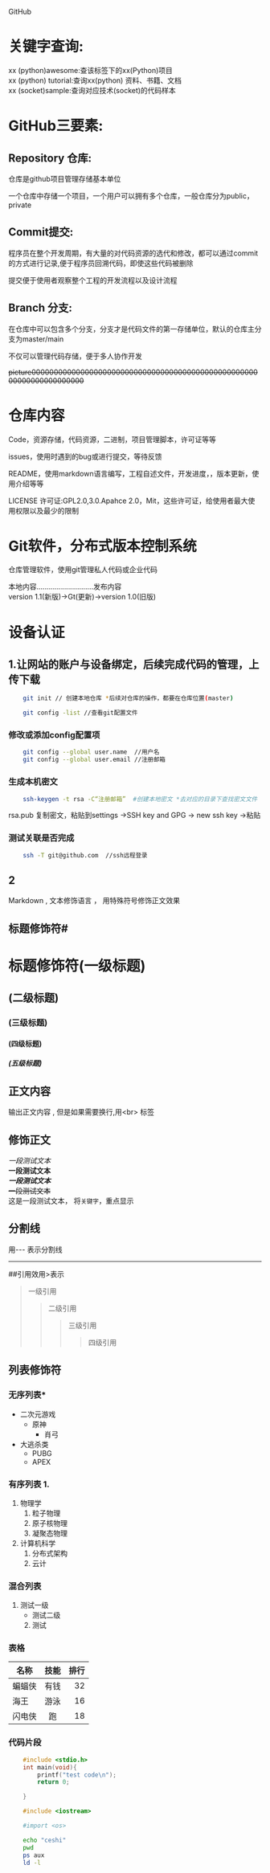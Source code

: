 GitHub

# 关键字查询:
xx (python)awesome:查该标签下的xx(Python)项目<br>
xx (python) tutorial:查询xx(python) 资料、书籍、文档<br>
xx (socket)sample:查询对应技术(socket)的代码样本<br>
# GitHub三要素:
## Repository 仓库:
仓库是github项目管理存储基本单位

一个仓库中存储一个项目，一个用户可以拥有多个仓库，一般仓库分为public，private

## Commit提交:
程序员在整个开发周期，有大量的对代码资源的选代和修改，都可以通过commit的方式进行记录,便于程序员回溯代码，即使这些代码被删除

提交便于使用者观察整个工程的开发流程以及设计流程

## Branch 分支:
在仓库中可以包含多个分支，分支才是代码文件的第一存储单位，默认的仓库主分支为master/main

不仅可以管理代码存储，便于多人协作开发

~~picture00000000000000000000000000000000000000000000000000000000000000000000~~

# 仓库内容
Code，资源存储，代码资源，二进制，项目管理脚本，许可证等等

issues，使用时遇到的bug或进行提交，等待反馈

README，使用markdown语言编写，工程自述文件，开发进度，，版本更新，使用介绍等等

LICENSE 许可证:GPL2.0,3.0.Apahce 2.0，Mit，这些许可证，给使用者最大使用权限以及最少的限制

# Git软件，分布式版本控制系统
仓库管理软件，使用git管理私人代码或企业代码

  本地内容............................发布内容<br>
version 1.1(新版)\-\>Gt(更新)\-\>version 1.0(旧版)<br>

# 设备认证

## 1.让网站的账户与设备绑定，后续完成代码的管理，上传下载
```bash
	git init // 创建本地仓库 *后续对仓库的操作，都要在仓库位置(master)
```
```bash
	git config -list //查看git配置文件
```
### 修改或添加config配置项
```bash
	git config --global user.name  //用户名
	git config --global user.email //注册邮箱
```
### 生成本机密文
```bash
	ssh-keygen -t rsa -C“注册邮箱”	#创建本地密文 *去对应的目录下查找密文文件
```
rsa.pub 复制密文，粘贴到settings \-\>SSH key and GPG \-\> new ssh key \-\>粘贴

### 测试关联是否完成
```bash
	ssh -T git@github.com  //ssh远程登录
```

## 2

Markdown , 文本修饰语言 ， 用特殊符号修饰正文效果<br>

## 标题修饰符\#

# 标题修饰符(一级标题)
## (二级标题)
### (三级标题)
#### (四级标题)
##### (五级标题)

## 正文内容
   输出正文内容 , 但是如果需要换行,用\<br\> 标签

## 修饰正文
   *一段测试文本<br>*
   **一段测试文本<br>**
   ***一段测试文本<br>***
   ~~一段测试文本<br>~~
   这是一段测试文本， 将`关键字`，重点显示
## 分割线
   用\-\-\- 表示分割线

---

##引用效用\>表示
> 一级引用
>> 二级引用
>>> 三级引用
>>>> 四级引用

## 列表修饰符

### 无序列表\*
* 二次元游戏
  * 原神
    * 肖弓
* 大逃杀类
  * PUBG
  * APEX
### 有序列表 1.
1. 物理学
   1. 粒子物理
   2. 原子核物理
   3. 凝聚态物理
2. 计算机科学
   1. 分布式架构
   2. 云计
### 混合列表
1. 测试一级
   * 测试二级
   2. 测试

### 表格
名称|技能|排行
--|:--:|--:
蝙蝠侠|有钱|32
海王|游泳|16
闪电侠|跑|18

### 代码片段

```c
	#include <stdio.h>
	int main(void){
		printf("test code\n");
		return 0;

	}
```
```cpp
	#include <iostream>
```
```python
	#import <os>
```
```bash
	echo "ceshi"
	pwd
	ps aux
	ld -l
```
